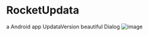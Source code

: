 # RocketUpdata
a Android app UpdataVersion beautiful Dialog
![image](https://github.com/PangHaHa12138/RocketUpdata/app/src/main/res/drawable-hdpi/meinv2.jpg)

